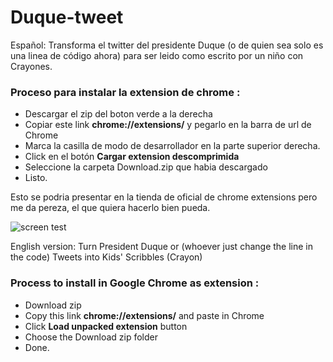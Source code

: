# Duque-tweet
Español: 
Transforma el twitter del presidente Duque (o de quien sea solo es una linea de código ahora) para ser leido como escrito por un niño con Crayones.

<h3>Proceso para instalar la extension de chrome : </h3>
<ul>
<li>Descargar el zip  del boton verde a la derecha</li>
<li>Copiar este link  <strong>chrome://extensions/</strong> y pegarlo en la barra de url de Chrome</li>
<li> Marca la casilla de modo de desarrollador en la parte superior derecha.</li>
<li>Click en el botón <strong>Cargar extension descomprimida</strong></li>
<li>Seleccione la carpeta Download.zip que habia descargado</li>
<li>Listo.</li>
</ul>
<p>
Esto se podria presentar en la tienda de oficial de chrome extensions pero me da pereza, el que quiera hacerlo bien pueda.
</p>

![screen test](https://i.imgur.com/5RApR3h.png)

English version: 
Turn President Duque or (whoever just change the line in the code) Tweets into  Kids' Scribbles (Crayon)
<h3>Process to install in Google Chrome as extension : </h3>
<ul>
<li> Download zip  </li>
<li>Copy this link  <strong>chrome://extensions/</strong> and paste in Chrome</li>
<li>Click <strong>Load unpacked extension</strong> button</li>
<li>Choose the Download zip folder</li>
<li>Done.</li>
</ul>
<p>
</p>
